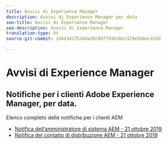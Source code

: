 ```yaml
---
title: Avvisi di Experience Manager
description: Avvisi di Experience Manager per data
seo-title: Avvisi di Experience Manager
seo-description: Avvisi di Experience Manager
translation-type: ht
source-git-commit: 2d4d341753d4a20c087f93630e2329e568ec433d

---
```



# Avvisi di Experience Manager

## Notifiche per i clienti Adobe Experience Manager, per data.

Elenco completo delle notifiche per i clienti AEM

* [Notifica dell’amministratore di sistema AEM - 21 ottobre 2019](aem-admin.md)
* [Notifica del contatto di distribuzione AEM - 21 ottobre 2019](aem-deploy.md)
